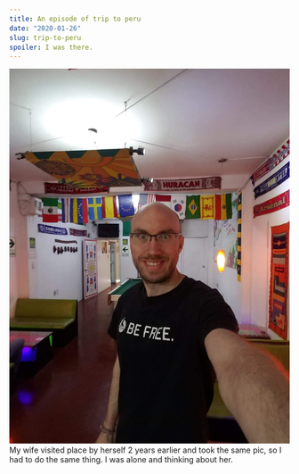 ```yaml
---
title: An episode of trip to peru
date: "2020-01-26"
slug: trip-to-peru
spoiler: I was there.
---
```


![Big Smile](./limahostel.jpg)
My wife visited place by herself 2 years earlier and took the same pic, so I had to do the same thing.  I was alone and thinking about her.  
